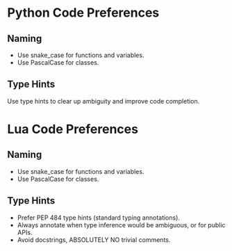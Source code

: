 # Python Code Preferences

## Naming
- Use snake_case for functions and variables.
- Use PascalCase for classes.

## Type Hints
Use type hints to clear up ambiguity and improve code completion.


# Lua Code Preferences

## Naming
- Use snake_case for functions and variables.
- Use PascalCase for classes.

## Type Hints
- Prefer PEP 484 type hints (standard typing annotations).
- Always annotate when type inference would be ambiguous, or for public APIs.
- Avoid docstrings, ABSOLUTELY NO trivial comments.
